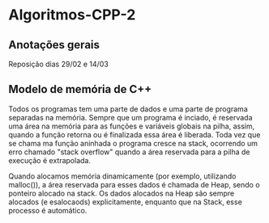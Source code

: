 # Algoritmos-CPP-2

## Anotações gerais

Reposição dias 29/02 e 14/03

## Modelo de memória de C++

Todos os programas tem uma parte de dados e uma parte de programa separadas na memória. Sempre que um programa é inciado, é reservada uma área na memória para as funções e variáveis globais na pilha, assim, quando a função retorna ou é finalizada essa área é liberada. Toda vez que se chama ma função aninhada o programa cresce na stack, ocorrendo um erro chamado "stack overflow" quando a área reservada para a pilha de execução é extrapolada.

Quando alocamos memória dinamicamente (por exemplo, utilizando malloc()), a área reservada para esses dados é chamada de Heap, sendo o ponteiro alocado na stack. Os dados alocados na Heap são sempre alocados (e esalocaods) explicitamente, enquanto que na Stack, esse processo é automático.